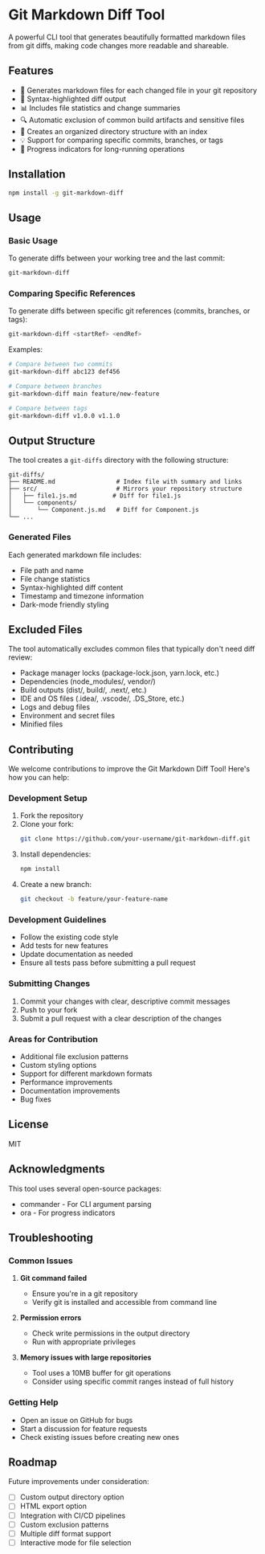 # Git Markdown Diff Tool

A powerful CLI tool that generates beautifully formatted markdown files from git diffs, making code changes more readable and shareable.

## Features

- 📝 Generates markdown files for each changed file in your git repository
- 🎨 Syntax-highlighted diff output
- 📊 Includes file statistics and change summaries
- 🔍 Automatic exclusion of common build artifacts and sensitive files
- 📁 Creates an organized directory structure with an index
- 💡 Support for comparing specific commits, branches, or tags
- 🚀 Progress indicators for long-running operations

## Installation

```bash
npm install -g git-markdown-diff
```

## Usage

### Basic Usage

To generate diffs between your working tree and the last commit:

```bash
git-markdown-diff
```

### Comparing Specific References

To generate diffs between specific git references (commits, branches, or tags):

```bash
git-markdown-diff <startRef> <endRef>
```

Examples:
```bash
# Compare between two commits
git-markdown-diff abc123 def456

# Compare between branches
git-markdown-diff main feature/new-feature

# Compare between tags
git-markdown-diff v1.0.0 v1.1.0
```

## Output Structure

The tool creates a `git-diffs` directory with the following structure:

```
git-diffs/
├── README.md                 # Index file with summary and links
├── src/                      # Mirrors your repository structure
│   ├── file1.js.md          # Diff for file1.js
│   └── components/
│       └── Component.js.md   # Diff for Component.js
└── ...
```

### Generated Files

Each generated markdown file includes:

- File path and name
- File change statistics
- Syntax-highlighted diff content
- Timestamp and timezone information
- Dark-mode friendly styling

## Excluded Files

The tool automatically excludes common files that typically don't need diff review:

- Package manager locks (package-lock.json, yarn.lock, etc.)
- Dependencies (node_modules/, vendor/)
- Build outputs (dist/, build/, .next/, etc.)
- IDE and OS files (.idea/, .vscode/, .DS_Store, etc.)
- Logs and debug files
- Environment and secret files
- Minified files

## Contributing

We welcome contributions to improve the Git Markdown Diff Tool! Here's how you can help:

### Development Setup

1. Fork the repository
2. Clone your fork:
   ```bash
   git clone https://github.com/your-username/git-markdown-diff.git
   ```
3. Install dependencies:
   ```bash
   npm install
   ```
4. Create a new branch:
   ```bash
   git checkout -b feature/your-feature-name
   ```

### Development Guidelines

- Follow the existing code style
- Add tests for new features
- Update documentation as needed
- Ensure all tests pass before submitting a pull request

### Submitting Changes

1. Commit your changes with clear, descriptive commit messages
2. Push to your fork
3. Submit a pull request with a clear description of the changes

### Areas for Contribution

- Additional file exclusion patterns
- Custom styling options
- Support for different markdown formats
- Performance improvements
- Documentation improvements
- Bug fixes

## License

MIT

## Acknowledgments

This tool uses several open-source packages:
- commander - For CLI argument parsing
- ora - For progress indicators

## Troubleshooting

### Common Issues

1. **Git command failed**
   - Ensure you're in a git repository
   - Verify git is installed and accessible from command line

2. **Permission errors**
   - Check write permissions in the output directory
   - Run with appropriate privileges

3. **Memory issues with large repositories**
   - Tool uses a 10MB buffer for git operations
   - Consider using specific commit ranges instead of full history

### Getting Help

- Open an issue on GitHub for bugs
- Start a discussion for feature requests
- Check existing issues before creating new ones

## Roadmap

Future improvements under consideration:

- [ ] Custom output directory option
- [ ] HTML export option
- [ ] Integration with CI/CD pipelines
- [ ] Custom exclusion patterns
- [ ] Multiple diff format support
- [ ] Interactive mode for file selection